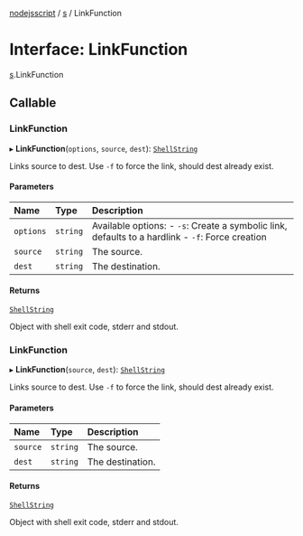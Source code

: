 [nodejsscript](../README.md) / [s](../modules/s.md) / LinkFunction

# Interface: LinkFunction

[s](../modules/s.md).LinkFunction

## Callable

### LinkFunction

▸ **LinkFunction**(`options`, `source`, `dest`): [`ShellString`](../modules/s.md#shellstring)

Links source to dest. Use `-f` to force the link, should dest already exist.

#### Parameters

| Name | Type | Description |
| :------ | :------ | :------ |
| `options` | `string` | Available options:        - `-s`: Create a symbolic link, defaults to a hardlink        - `-f`: Force creation |
| `source` | `string` | The source. |
| `dest` | `string` | The destination. |

#### Returns

[`ShellString`](../modules/s.md#shellstring)

Object with shell exit code, stderr and stdout.

### LinkFunction

▸ **LinkFunction**(`source`, `dest`): [`ShellString`](../modules/s.md#shellstring)

Links source to dest. Use `-f` to force the link, should dest already exist.

#### Parameters

| Name | Type | Description |
| :------ | :------ | :------ |
| `source` | `string` | The source. |
| `dest` | `string` | The destination. |

#### Returns

[`ShellString`](../modules/s.md#shellstring)

Object with shell exit code, stderr and stdout.
